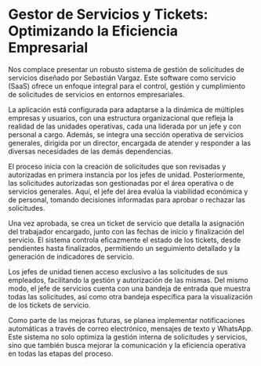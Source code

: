# Gestor de Servicios y Tickets: Optimizando la Eficiencia Empresarial

Nos complace presentar un robusto sistema de gestión de solicitudes de servicios diseñado por Sebastián Vargaz. Este software como servicio (SaaS) ofrece un enfoque integral para el control, gestión y cumplimiento de solicitudes de servicios en entornos empresariales.

La aplicación está configurada para adaptarse a la dinámica de múltiples empresas y usuarios, con una estructura organizacional que refleja la realidad de las unidades operativas, cada una liderada por un jefe y con personal a cargo. Además, se integra una sección operativa de servicios generales, dirigida por un director, encargada de atender y responder a las diversas necesidades de las demás dependencias.

El proceso inicia con la creación de solicitudes que son revisadas y autorizadas en primera instancia por los jefes de unidad. Posteriormente, las solicitudes autorizadas son gestionadas por el área operativa o de servicios generales. Aquí, el jefe del área evalúa la viabilidad económica y de personal, tomando decisiones informadas para aprobar o rechazar las solicitudes.

Una vez aprobada, se crea un ticket de servicio que detalla la asignación del trabajador encargado, junto con las fechas de inicio y finalización del servicio. El sistema controla eficazmente el estado de los tickets, desde pendientes hasta finalizados, permitiendo un seguimiento detallado y la generación de indicadores de servicio.

Los jefes de unidad tienen acceso exclusivo a las solicitudes de sus empleados, facilitando la gestión y autorización de las mismas. Del mismo modo, el jefe de servicios cuenta con una bandeja de entrada que muestra todas las solicitudes, así como otra bandeja específica para la visualización de los tickets de servicio.

Como parte de las mejoras futuras, se planea implementar notificaciones automáticas a través de correo electrónico, mensajes de texto y WhatsApp. Este sistema no solo optimiza la gestión interna de solicitudes y servicios, sino que también busca mejorar la comunicación y la eficiencia operativa en todas las etapas del proceso.

